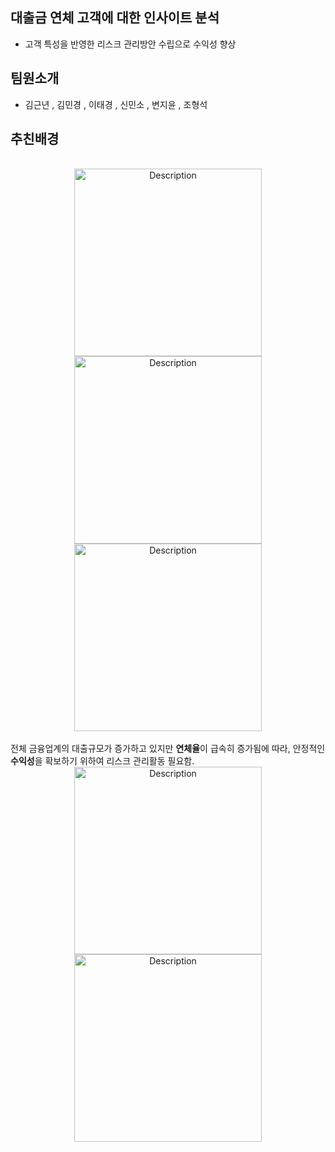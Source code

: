 ## 대출금 연체 고객에 대한 인사이트 분석 
- 고객 특성을 반영한 리스크 관리방안 수립으로 수익성 향상

## 팀원소개 
- 김근년 , 김민경 , 이태경 , 신민소 , 변지윤 , 조형석 

## 추친배경 
<br>
<div style="text-align: center;">
     <img src="https://github.com/user-attachments/assets/1156fd0a-7cef-4691-a8c0-25c4e652f6cb" alt="Description" style="width: 300px; height: auto;">
    <img src="https://github.com/user-attachments/assets/b389a2d3-0e10-4258-a118-a4e7ff9de04b" alt="Description" style="width: 300px; height: auto;">
    <img src="https://github.com/user-attachments/assets/b99339fd-c0d1-4dcd-b945-4232bf845f16" alt="Description" style="width: 300px; height: auto;">  
</div>
<br>
전체 금융업계의 대출규모가 증가하고 있지만 <b>연체율</b>이 급속히 증가됨에 따라, 안정적인 <b>수익성</b>을 확보하기 위하여 리스크 관리활동 필요함.

<br>
<div style="text-align: center;">
     <img src="https://github.com/user-attachments/assets/e5b11e48-c88f-4b07-b10b-80b8142f89d6" alt="Description" style="width: 300px; height: auto;">
    <img src="https://github.com/user-attachments/assets/9c4a6a15-2392-42a9-b12c-764063f3eed8" alt="Description" style="width: 300px; height: auto;">
</div>
<br>


